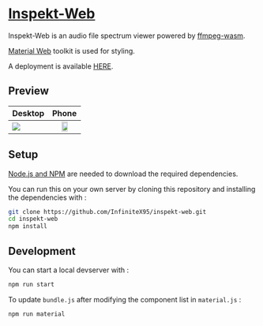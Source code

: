 # [Inspekt-Web](https://infinitex95.github.io/inspekt-web/)
Inspekt-Web is an audio file spectrum viewer powered by [ffmpeg-wasm](https://github.com/ffmpegwasm/ffmpeg.wasm).

[Material Web](https://github.com/material-components/material-web/tree/main) toolkit is used for styling.

A deployment is available [HERE](https://infinitex95.github.io/inspekt-web/).

## Preview
| Desktop        | Phone           |
| -------------- |:---------------:|
| <img src="https://github.com/InfiniteX95/inspekt-web/assets/29018679/3630a79b-b67a-45dc-8759-51ce88d502d4"/> | <img src="https://github.com/InfiniteX95/inspekt-web/assets/29018679/42caf10e-dbda-4a53-8b3f-ac611fbd46f2" width="50%"/> |



## Setup
[Node.js and NPM](https://nodejs.org/en) are needed to download the required dependencies.

You can run this on your own server by cloning this repository and installing the dependencies with :
```sh
git clone https://github.com/InfiniteX95/inspekt-web.git
cd inspekt-web
npm install
```

## Development
You can start a local devserver with :
```sh
npm run start
```

To update `bundle.js` after modifying the component list in `material.js` :
```sh
npm run material
```
